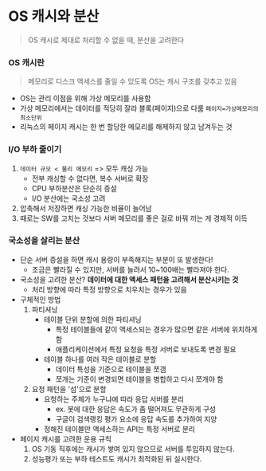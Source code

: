 # OS 캐시와 분산
> OS 캐시로 제대로 처리할 수 없을 때, 분산을 고려한다

### OS 캐시란
> 메모리로 디스크 액세스를 줄일 수 있도록 OS는 캐시 구조를 갖추고 있음
- OS는 관리 이점을 위해 가상 메모리를 사용함
- 가상 메모리에서는 데이터를 적당히 잘라 블록(페이지)으로 다룸 `페이지=가상메모리의 최소단위`
- 리눅스의 페이지 캐시는 한 번 할당한 메모리를 해제하지 않고 남겨두는 것

### I/O 부하 줄이기
1. `데이터 규모 < 물리 메모리` => 모두 캐싱 가능
    * 전부 캐싱할 수 없다면, 복수 서버로 확장
    * CPU 부하분산은 단순히 증설
    * I/O 분산에는 국소성 고려
2. 압축해서 저장하면 캐싱 가능한 비율이 늘어남
3. 때로는 SW를 고치는 것보다 서버 메모리를 좋은 걸로 바꿔 끼는 게 경제적 이득

### 국소성을 살리는 분산
- 단순 서버 증설을 하면 캐시 용량이 부족해지는 부분이 또 발생한다!
    * 조금은 빨라질 수 있지만, 서버를 늘려서 10~100배는 빨라져야 한다.
- 국소성을 고려한 분산? **데이터에 대한 액세스 패턴을 고려해서 분산시키는 것**
    * 처리 방향에 따라 특정 방향으로 치우치는 경우가 있음
- 구체적인 방법
    1. 파티셔닝
        * 테이블 단위 분할에 의한 파티셔닝
            + 특정 테이블들에 같이 액세스되는 경우가 많으면 같은 서버에 위치하게 함 
            + 애플리케이션에서 특정 요청을 특정 서버로 보내도록 변경 필요
        * 테이블 하나를 여러 작은 테이블로 분할
            + 데이터 특성을 기준으로 테이블을 쪼갬
            + 쪼개는 기준이 변경되면 테이블을 병합하고 다시 쪼개야 함
    2. 요청 패턴을 '섬'으로 분할
        * 요청하는 주체가 누구냐에 따라 응답 서버를 분리
            + ex. 봇에 대한 응답은 속도가 좀 떨어져도 무관하게 구성
            + 구글이 검색랭킹 평가 요소에 응답 속도를 추가하여 지양
        * 정해진 테이블만 액세스하는 API는 특정 서버로 분리
- 페이지 캐시를 고려한 운용 규칙
    1. OS 기동 직후에는 캐시가 쌓여 있지 않으므로 서버를 투입하지 않는다.
    2. 성능평가 또는 부하 테스트도 캐시가 최적화된 뒤 실시한다.